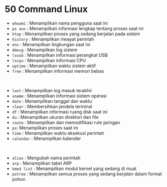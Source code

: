 # 50 Command Linux

- `whoami` : Menampilkan nama pengguna saat ini
- `ps aux` : Menampilkan informasi lengkap tentang proses saat ini
- `htop` : Menampilkan proses yang sedang berjalan pada sistem
- `history` : Menampilkan riwayat perintah
- `env` : Menampilkan lingkungan saat ini
- `dmesg` : Menampilkan log sistem
- `lsusb` : Menampilkan informasi perangkat USB
- `lscpu` : Menampilkan informasi CPU
- `uptime` : Menampilkan waktu sistem aktif
- `free` : Menampilkan informasi memori bebas
<br/>

- `last` : Menampilkan log masuk terakhir
- `uname` : Menampilkan informasi sistem operasi
- `date` : Menampilkan tanggal dan waktu
- `clear` : Membersihkan jendela terminal
- `df` : Menampilkan informasi ruang disk saat ini
- `du` : Menampilkan ukuran direktori dan file
- `route` : Menampilkan dan memodifikasi rute jaringan
- `ps`: Menampilkan proses saat ini
- `time` : Menampilkan waktu eksekusi perintah
- `calendar` : Menampilkan kalender
 <br/>

- `alias` : Mengubah nama perintah
- `arp` : Menampilkan tabel ARP
- `kmod list` : Menampilkan modul kernel yang sedang di muat
- `pstree` : Menampilkan semua proses yang sedang berjalan dalam format pohon
